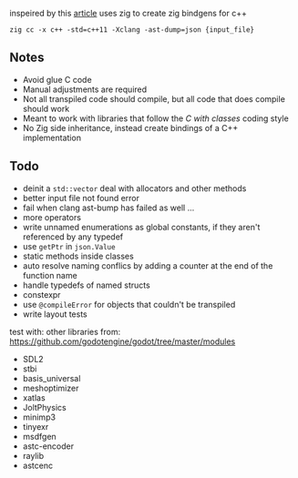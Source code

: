 inspeired by this [article](https://floooh.github.io/2020/08/23/sokol-bindgen.html) uses zig to create zig bindgens for c++

`zig cc -x c++ -std=c++11 -Xclang -ast-dump=json {input_file}`


## Notes

- Avoid glue C code
- Manual adjustments are required
- Not all transpiled code should compile, but all code that does compile should work
- Meant to work with libraries that follow the *C with classes* coding style
- No Zig side inheritance, instead create bindings of a C++ implementation

## Todo

- deinit a `std::vector` deal with allocators and other methods
- better input file not found error
- fail when clang ast-bump has failed as well ...
- more operators
- write unnamed enumerations as global constants, if they aren't referenced by any typedef
- use `getPtr` in `json.Value`
- static methods inside classes
- auto resolve naming conflics by adding a counter at the end of the function name
- handle typedefs of named structs
- constexpr
- use `@compileError` for objects that couldn't be transpiled
- write layout tests

test with: other libraries from: https://github.com/godotengine/godot/tree/master/modules
- SDL2
- stbi
- basis_universal
- meshoptimizer
- xatlas
- JoltPhysics
- minimp3
- tinyexr
- msdfgen
- astc-encoder
- raylib
- astcenc
